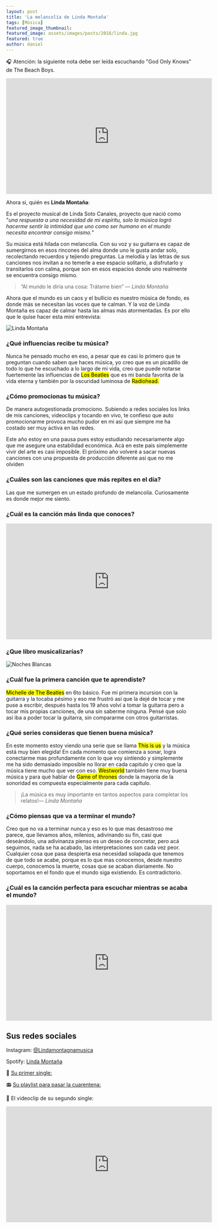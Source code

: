 ```yaml
---
layout: post
title: 'La melancolía de Linda Montaña'
tags: [Música]
featured_image_thumbnail:
featured_image: assets/images/posts/2018/linda.jpg
featured: true
author: daniel
---
```



🎧 Atención: la siguiente nota debe ser leída escuchando "God Only Knows" de The Beach Boys.


<iframe width="560" height="315" src="https://www.youtube.com/embed/cgp4e_FZq00" frameborder="0" allow="accelerometer; autoplay; encrypted-media; gyroscope; picture-in-picture" allowfullscreen></iframe>


Ahora si, quién es **Linda Montaña**:

Es el proyecto musical de Linda Soto Canales, proyecto que nació como "*una respuesta a una necesidad de mi espíritu, solo la música logró hacerme sentir la intimidad que uno como ser humano en el mundo necesita encontrar consigo mismo.*"

Su música está hilada con melancolía. Con su voz y su guitarra es capaz de sumergirnos en esos rincones del alma donde uno le gusta andar solo, recolectando recuerdos y tejiendo preguntas. La melodía y las letras de sus canciones nos invitan a no temerle a ese espacio solitario, a disfrutarlo y transitarlos con calma, porque son en esos espacios donde uno realmente se encuentra consigo mismo.

<blockquote class="alignleft">“Al mundo le diría una cosa: Trátame bien” <cite>― Linda Montaña</cite></blockquote>

Ahora que el mundo es un caos y el bullicio es nuestro música de fondo, es donde más se necesitan las voces que te calman. Y la voz de Linda Montaña es capaz de calmar hasta las almas más atormentadas. Es por ello que le quise hacer esta mini entrevista:

![Linda Montaña](https://raromagazine.com/wp-content/uploads/2018/10/Linda-Monta%C3%B1a.png)



### ¿Qué influencias recibe tu música?

Nunca he pensado mucho en eso, a pesar que es casi lo primero que te preguntan cuando saben que haces música, yo creo que es un picadillo de todo lo que he escuchado a lo largo de mi vida, creo que puede notarse fuertemente las influencias de <mark>Los Beatles</mark> que es mi banda favorita de la vida eterna y también por la oscuridad luminosa de <mark>Radiohead.</mark>

### ¿Cómo promocionas tu música?

De manera autogestionada promociono. Subiendo a redes sociales los links de mis canciones, videoclips y tocando en vivo, te confieso que auto promocionarme provoca mucho pudor en mi así que siempre me ha costado ser muy activa en las redes.

Este año estoy en una pausa pues estoy estudiando necesariamente algo que me asegure una estabilidad económica. Acá en este país simplemente vivir del arte es casi imposible. El próximo año volveré a sacar nuevas canciones con una propuesta de producción diferente así que  no me olviden


### ¿Cuáles son las canciones que más repites en el día?

Las que me sumergen en un estado profundo de melancolía. Curiosamente es donde mejor me siento.

### ¿Cuál es la canción más linda que conoces?

<iframe width="560" height="315" src="https://www.youtube.com/embed/prZwrcTEFfs" frameborder="0" allow="accelerometer; autoplay; encrypted-media; gyroscope; picture-in-picture" allowfullscreen></iframe>

### ¿Que libro musicalizarías?

![Noches Blancas](https://images-na.ssl-images-amazon.com/images/I/714aoRHO-IL.jpg)


### ¿Cuál fue la primera canción que te aprendiste?

<mark>Michelle de The Beatles</mark> en 6to básico. Fue mi primera incursion con la guitarra y la tocaba pésimo y eso me frustró así que  la dejé de tocar y me puse a escribir, después hasta los 19 años volví a tomar la guitarra pero a tocar mis propias canciones, de una sin saberme ninguna. Pensé que solo así iba a poder tocar la guitarra, sin compararme con otros guitarristas.

### ¿Qué series consideras que tienen buena música?

En este momento estoy viendo una serie que se llama <mark>This is us</mark> y la música está muy bien elegida! En cada momento que comienza a sonar, logra conectarme mas profundamente con lo que voy sintiendo y simplemente me ha sido demasiado imposible no llorar en cada capitulo y creo que la música tiene mucho que ver con eso. <mark>Westworld</mark> también tiene muy buena música y para qué hablar de <mark>Game of thrones</mark> donde la mayoría de la sonoridad es compuesta especialmente para cada capítulo.

<blockquote class="alignright">¡La música es muy importante en tantos aspectos para completar los relatos!<cite>― Linda Montaña</cite></blockquote>

### ¿Cómo piensas que va a terminar el mundo?

Creo que no va a terminar nunca y eso es lo que mas desastroso me parece, que llevamos años, milenios, adivinando su fin, casi que deseándolo, una adivinanza pienso es un deseo de concretar, pero acá seguimos, nada se ha acabado, las interpretaciones son cada vez peor. Cualquier cosa que pasa despierta esa necesidad solapada que tenemos de que todo se acabe, porque es lo que mas conocemos, desde nuestro cuerpo, conocemos la muerte, cosas que se acaban diariamente. No soportamos en el fondo que el mundo siga existiendo. Es contradictorio.

### ¿Cuál es la canción perfecta para escuchar mientras se acaba el mundo?

<iframe width="560" height="315" src="https://www.youtube.com/embed/OYHRTxOp2LY" frameborder="0" allow="accelerometer; autoplay; encrypted-media; gyroscope; picture-in-picture" allowfullscreen></iframe>


## Sus redes sociales

Instagram: [@Lindamontagnamusica](https://www.instagram.com/lindamontagnamusica/)

Spotify: [Linda Montaña](https://open.spotify.com/artist/0Kcbvssof0LCW4Mq7JfCBO)

🎤 [Su primer single:](https://open.spotify.com/track/65KEv0QV1dcvLfPq0tN02l?si=rDUznnubQMC78D71wBQADg)

📻 [Su playlist para pasar la cuarentena:](https://open.spotify.com/playlist/15BfxFRAjtIKuJAQFrswHx?si=2NAwVwEIR3eA2ju4obPQLg)

📼 El videoclip de su segundo single:

<iframe width="560" height="315" src="https://www.youtube.com/embed/iYf3GTj9F28" frameborder="0" allow="accelerometer; autoplay; encrypted-media; gyroscope; picture-in-picture" allowfullscreen></iframe>
